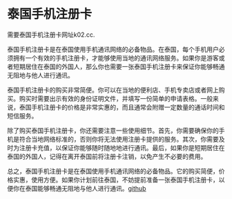 # 泰国手机注册卡

需要泰国手机注册卡网址k02.cc.

泰国手机注册卡是在泰国使用手机通讯网络的必备物品。在泰国，每个手机用户必须拥有一个有效的手机注册卡，才能够使用当地的通讯网络服务。如果你是游客或者短期居住在泰国的外国人，那么你也需要一张泰国手机注册卡来保证你能够畅通无阻地与他人进行通讯。

泰国手机注册卡的购买非常简便。你可以在当地的便利店、手机专卖店或者网上购买。购买时需要出示有效的身份证明文件，并填写一份简单的申请表格。一般来说，泰国手机注册卡的价格是非常实惠的，而且通常会附赠一定数量的通话时间和短信服务。

除了购买泰国手机注册卡，你还需要注意一些使用细节。首先，你需要确保你的手机是符合当地网络标准的，否则你将无法使用注册卡提供的服务。其次，你需要及时为注册卡充值，以保证你能够随时随地地进行通讯。最后，如果你是短期居住在泰国的外国人，记得在离开泰国前将注册卡注销，以免产生不必要的费用。

总之，泰国手机注册卡是在泰国使用手机通讯网络的必备物品。它的购买简便，价格实惠，使用方便。如果你计划前往泰国，不妨提前准备一张泰国手机注册卡，以便你在泰国能够畅通无阻地与他人进行通讯。[github](https://github.com)